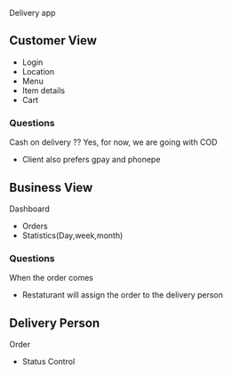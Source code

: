 Delivery  app

## Customer View
- Login 
- Location
- Menu
- Item details 
- Cart

### Questions
Cash on delivery ?? 
Yes, for now, we are going with COD

- Client also prefers gpay and phonepe


## Business View
Dashboard 
- Orders 
- Statistics(Day,week,month)

### Questions
When the order comes 
- Restaturant will assign the order to the delivery person




## Delivery Person
Order 
- Status Control




